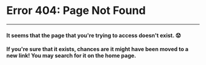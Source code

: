 # Error 404: Page Not Found

----
#### It seems that the page that you're trying to access doesn't exist. :worried:
#### If you're sure that it exists, chances are it might have been moved to a new link! You may search for it on the home page.